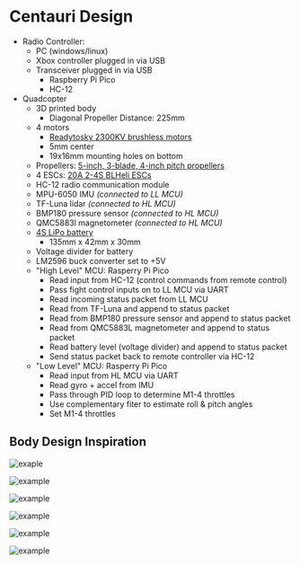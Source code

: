 # Centauri Design
- Radio Controller:
    - PC (windows/linux)
    - Xbox controller plugged in via USB
    - Transceiver plugged in via USB
        - Raspberry Pi Pico
        - HC-12
- Quadcopter
    - 3D printed body
        - Diagonal Propeller Distance: 225mm
    - 4 motors
        - [Readytosky 2300KV brushless motors](https://a.co/d/6Pua6ZV)
        - 5mm center
        - 19x16mm mounting holes on bottom
    - Propellers: [5-inch, 3-blade, 4-inch pitch propellers](https://a.co/d/6pNksCt)
    - 4 ESCs: [20A 2-4S BLHeli ESCs](https://a.co/d/6Rvq71s)
    - HC-12 radio communication module
    - MPU-6050 IMU *(connected to LL MCU)*
    - TF-Luna lidar *(connected to HL MCU)*
    - BMP180 pressure sensor *(connected to HL MCU)*
    - QMC5883l magnetometer *(connected to HL MCU)*
    - [4S LiPo battery](https://a.co/d/5QyLvZG)
        - 135mm x 42mm x 30mm
    - Voltage divider for battery
    - LM2596 buck converter set to +5V
    - "High Level" MCU: Rasperry Pi Pico
        - Read input from HC-12 (control commands from remote control)
        - Pass fight control inputs on to LL MCU via UART
        - Read incoming status packet from LL MCU
        - Read from TF-Luna and append to status packet
        - Read from BMP180 pressure sensor and append to status packet
        - Read from QMC5883L magnetometer and append to status packet
        - Read battery level (voltage divider) and append to status packet
        - Send status packet back to remote controller via HC-12
    - "Low Level" MCU: Rasperry Pi Pico
        - Read input from HL MCU via UART
        - Read gyro + accel from IMU
        - Pass through PID loop to determine M1-4 throttles
        - Use complementary fiter to estimate roll & pitch angles
        - Set M1-4 throttles

## Body Design Inspiration
![exaple](https://3dprinting.com/wp-content/uploads/2015/05/hframe-3d-printed-quadcopter.jpg)

![example](https://axelsdiy.brinkeby.se/wp-content/uploads/2017/07/1200_DSC_6927.jpg)

![example](https://kingroon.com/cdn/shop/articles/3D_Printed_Drone.jpg?v=1725266590)

![example](https://www.robots.co.uk/wp-content/uploads/2015/10/drone5.png)

![example](https://fbi.cults3d.com/uploaders/25297494/illustration-file/e9fb86ac-7ee3-4442-9882-9c307f14eb75/Testing.jpg)

![example](https://blog.quadmeup.com/assets/2017/12/3d-printed-racing-drone--1024x590.jpg)